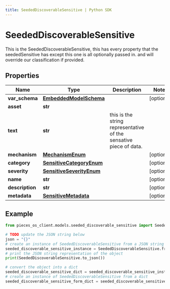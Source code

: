 ```yaml
---
title: SeededDiscoverableSensitive | Python SDK
---
```


# SeededDiscoverableSensitive

This is the SeededDiscoverableSensitive, this has every property that the seededSensitive has except this one is all optionally passed in. and will override our classification if provided.

## Properties

Name | Type | Description | Notes
------------ | ------------- | ------------- | -------------
**var_schema** | [**EmbeddedModelSchema**](EmbeddedModelSchema) |  | [optional] 
**asset** | **str** |  | 
**text** | **str** | this is the string representative of the sensative piece of data. | 
**mechanism** | [**MechanismEnum**](MechanismEnum) |  | [optional] 
**category** | [**SensitiveCategoryEnum**](SensitiveCategoryEnum) |  | [optional] 
**severity** | [**SensitiveSeverityEnum**](SensitiveSeverityEnum) |  | [optional] 
**name** | **str** |  | [optional] 
**description** | **str** |  | [optional] 
**metadata** | [**SensitiveMetadata**](SensitiveMetadata) |  | [optional] 

## Example

```python
from pieces_os_client.models.seeded_discoverable_sensitive import SeededDiscoverableSensitive

# TODO update the JSON string below
json = "{}"
# create an instance of SeededDiscoverableSensitive from a JSON string
seeded_discoverable_sensitive_instance = SeededDiscoverableSensitive.from_json(json)
# print the JSON string representation of the object
print(SeededDiscoverableSensitive.to_json())

# convert the object into a dict
seeded_discoverable_sensitive_dict = seeded_discoverable_sensitive_instance.to_dict()
# create an instance of SeededDiscoverableSensitive from a dict
seeded_discoverable_sensitive_form_dict = seeded_discoverable_sensitive.from_dict(seeded_discoverable_sensitive_dict)
```


